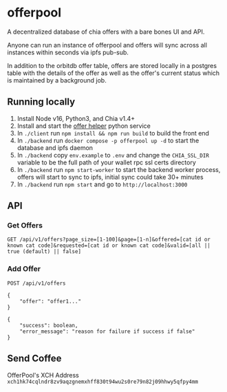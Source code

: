 # offerpool

A decentralized database of chia offers with a bare bones UI and API.

Anyone can run an instance of offerpool and offers will sync across all instances within seconds via ipfs pub-sub.

In addition to the orbitdb offer table, offers are stored locally in a postgres table with the details of the offer as well as the offer's current status which is maintained by a background job.

## Running locally
1. Install Node v16, Python3, and Chia v1.4+
1. Install and start the [offer helper](https://github.com/offerpool/offer-helper) python service
1. In `./client` run `npm install && npm run build` to build the front end
1. In `./backend` run `docker compose -p offerpool up -d` to start the database and ipfs daemon
1. In `./backend` copy `env.example` to `.env` and change the `CHIA_SSL_DIR` variable to be the full path of your wallet rpc ssl certs directory
1. In `./backend` run `npm start-worker` to start the backend worker process, offers will start to sync to ipfs, initial sync could take 30+ minutes
1. In `./backend` run `npm start` and go to `http://localhost:3000`

## API
### Get Offers
```
GET /api/v1/offers?page_size=[1-100]&page=[1-n]&offered=[cat id or known cat code]&requested=[cat id or known cat code]&valid=[all || true (default) || false]
```

### Add Offer
```
POST /api/v1/offers 
```
```
{
    "offer": "offer1..."
}
```
```
{
    "success": boolean,
    "error_message": "reason for failure if success if false"
}
```

## Send Coffee
OfferPool's XCH Address `xch1hk74cqlndr8zv9aqzgnemxhff830t94wu2s0re79n82j09hhwy5qfpy4mm`